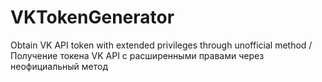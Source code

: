 # VKTokenGenerator
Obtain VK API token with extended privileges through unofficial method / Получение токена VK API с расширенными правами через неофициальный метод
